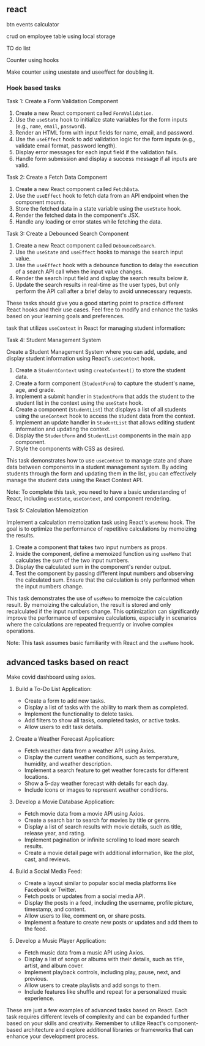 ## react

  
btn events 
calculator

crud on employee table using local storage

TO do list 

Counter using hooks

Make counter using usestate and useeffect for doubling it.


### Hook based tasks
Task 1: Create a Form Validation Component

1. Create a new React component called `FormValidation`.
2. Use the `useState` hook to initialize state variables for the form inputs (e.g., `name`, `email`, `password`).
3. Render an HTML form with input fields for name, email, and password.
4. Use the `useEffect` hook to add validation logic for the form inputs (e.g., validate email format, password length).
5. Display error messages for each input field if the validation fails.
6. Handle form submission and display a success message if all inputs are valid.

Task 2: Create a Fetch Data Component

1. Create a new React component called `FetchData`.
2. Use the `useEffect` hook to fetch data from an API endpoint when the component mounts.
3. Store the fetched data in a state variable using the `useState` hook.
4. Render the fetched data in the component's JSX.
5. Handle any loading or error states while fetching the data.

Task 3: Create a Debounced Search Component

1. Create a new React component called `DebouncedSearch`.
2. Use the `useState` and `useEffect` hooks to manage the search input value.
3. Use the `useEffect` hook with a debounce function to delay the execution of a search API call when the input value changes.
4. Render the search input field and display the search results below it.
5. Update the search results in real-time as the user types, but only perform the API call after a brief delay to avoid unnecessary requests.

These tasks should give you a good starting point to practice different React hooks and their use cases. Feel free to modify and enhance the tasks based on your learning goals and preferences.


task that utilizes `useContext` in React for managing student information:

Task 4: Student Management System

Create a Student Management System where you can add, update, and display student information using React's `useContext` hook.

1. Create a `StudentContext` using `createContext()` to store the student data.
2. Create a form component (`StudentForm`) to capture the student's name, age, and grade.
3. Implement a submit handler in `StudentForm` that adds the student to the student list in the context using the `useState` hook.
4. Create a component (`StudentList`) that displays a list of all students using the `useContext` hook to access the student data from the context.
5. Implement an update handler in `StudentList` that allows editing student information and updating the context.
6. Display the `StudentForm` and `StudentList` components in the main app component.
7. Style the components with CSS as desired.

This task demonstrates how to use `useContext` to manage state and share data between components in a student management system. By adding students through the form and updating them in the list, you can effectively manage the student data using the React Context API.

Note: To complete this task, you need to have a basic understanding of React, including `useState`, `useContext`, and component rendering.

Task 5: Calculation Memoization

Implement a calculation memoization task using React's `useMemo` hook. The goal is to optimize the performance of repetitive calculations by memoizing the results.

1. Create a component that takes two input numbers as props.
2. Inside the component, define a memoized function using `useMemo` that calculates the sum of the two input numbers.
3. Display the calculated sum in the component's render output.
4. Test the component by passing different input numbers and observing the calculated sum. Ensure that the calculation is only performed when the input numbers change.

This task demonstrates the use of `useMemo` to memoize the calculation result. By memoizing the calculation, the result is stored and only recalculated if the input numbers change. This optimization can significantly improve the performance of expensive calculations, especially in scenarios where the calculations are repeated frequently or involve complex operations.

Note: This task assumes basic familiarity with React and the `useMemo` hook.


## advanced tasks based on react
Make covid dashboard using axios. 




1. Build a To-Do List Application:
   - Create a form to add new tasks.
   - Display a list of tasks with the ability to mark them as completed.
   - Implement the functionality to delete tasks.
   - Add filters to show all tasks, completed tasks, or active tasks.
   - Allow users to edit task details.

2. Create a Weather Forecast Application:
   - Fetch weather data from a weather API using Axios.
   - Display the current weather conditions, such as temperature, humidity, and weather description.
   - Implement a search feature to get weather forecasts for different locations.
   - Show a 5-day weather forecast with details for each day.
   - Include icons or images to represent weather conditions.

3. Develop a Movie Database Application:
   - Fetch movie data from a movie API using Axios.
   - Create a search bar to search for movies by title or genre.
   - Display a list of search results with movie details, such as title, release year, and rating.
   - Implement pagination or infinite scrolling to load more search results.
   - Create a movie detail page with additional information, like the plot, cast, and reviews.

4. Build a Social Media Feed:
   - Create a layout similar to popular social media platforms like Facebook or Twitter.
   - Fetch posts or updates from a social media API.
   - Display the posts in a feed, including the username, profile picture, timestamp, and content.
   - Allow users to like, comment on, or share posts.
   - Implement a feature to create new posts or updates and add them to the feed.

5. Develop a Music Player Application:
   - Fetch music data from a music API using Axios.
   - Display a list of songs or albums with their details, such as title, artist, and album cover.
   - Implement playback controls, including play, pause, next, and previous.
   - Allow users to create playlists and add songs to them.
   - Include features like shuffle and repeat for a personalized music experience.

These are just a few examples of advanced tasks based on React. Each task requires different levels of complexity and can be expanded further based on your skills and creativity. Remember to utilize React's component-based architecture and explore additional libraries or frameworks that can enhance your development process.
